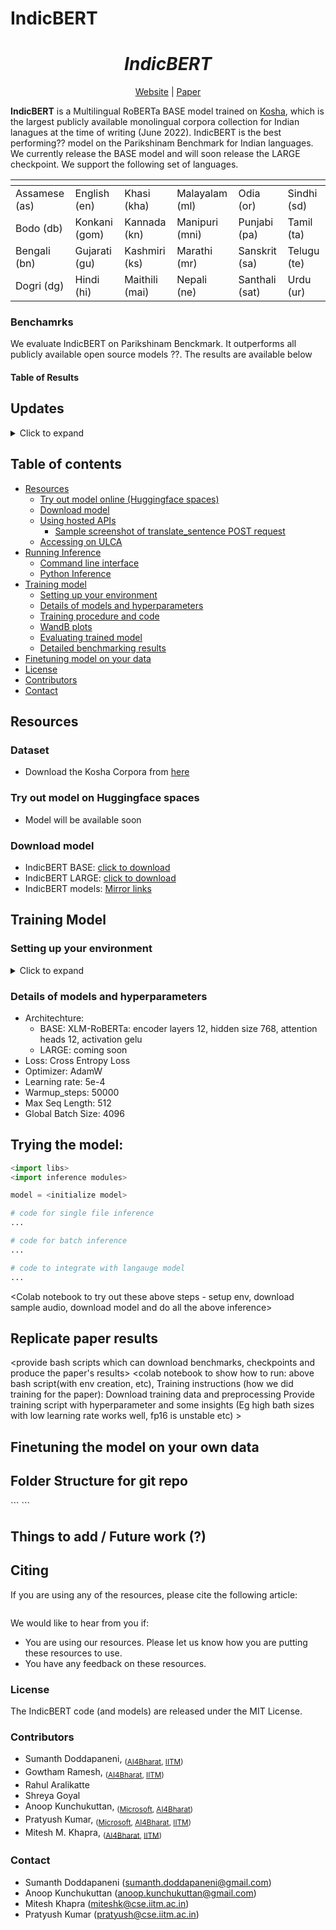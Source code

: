 # IndicBERT

<div align="center">
	<h1><b><i>IndicBERT</i></b></h1>
	<a href="">Website</a> |
	<a href="">Paper</a>
</div>

**IndicBERT** is a Multilingual RoBERTa BASE model trained on [Kosha](), which is the largest publicly available monolingual corpora collection for Indian lanagues at the time of writing (June 2022). IndicBERT is the best performing?? model on the Parikshinam Benchmark for Indian languages. We currently release the BASE model and will soon release the LARGE checkpoint. We support the following set of languages.

| <!-- -->      | <!-- -->       | <!-- -->       | <!-- -->       |                |             |
| ------------- | -------------- | -------------- | -------------- |--------------- |------------ |
| Assamese (as) | English (en)   | Khasi (kha)    | Malayalam (ml) | Odia (or)      | Sindhi (sd) |
| Bodo (db)     | Konkani (gom)  | Kannada (kn)   | Manipuri (mni) | Punjabi (pa)   | Tamil (ta)  |
| Bengali (bn)  | Gujarati (gu)  | Kashmiri (ks)  | Marathi (mr)   | Sanskrit (sa)  | Telugu (te) |
| Dogri (dg)    | Hindi (hi)     | Maithili (mai) | Nepali (ne)    | Santhali (sat) | Urdu (ur)   |

### Benchamrks

We evaluate IndicBERT on Parikshinam Benckmark. It outperforms
all publicly available open source models ??. The results are available below

#### Table of Results

## Updates
<details><summary> Click to expand </summary>
June 2022

```
Open-sourced Monolingual corpora and model checkpoints
```
</details>

## Table of contents
- [Resources](#resources)
  - [Try out model online (Huggingface spaces)](#try-out-model-online-huggingface-spaces)
  - [Download model](#download-model)
  - [Using hosted APIs](#using-hosted-apis)
    - [Sample screenshot of translate_sentence POST request](#sample-screenshot-of-translate_sentence-post-request)
  - [Accessing on ULCA](#accessing-on-ulca)
- [Running Inference](#running-inference)
  - [Command line interface](#command-line-interface)
  - [Python Inference](#python-inference)
- [Training model](#training-model)
  - [Setting up your environment](#setting-up-your-environment)
  - [Details of models and hyperparameters](#details-of-models-and-hyperparameters)
  - [Training procedure and code](#training-procedure-and-code)
  - [WandB plots](#wandb-plots)
  - [Evaluating trained model](#evaluating-trained-model)
  - [Detailed benchmarking results](#detailed-benchmarking-results)
- [Finetuning model on your data](#finetuning-model-on-your-data)
- [License](#license)
- [Contributors](#contributors)
- [Contact](#contact)


<short description of model and results>
    <include links to website, paper, video (if there is a recorded talk), Hosted inference link>
	<Rolling updates section to indicate major changes made to the repo and data/model releases>
    <table of contents>

## Resources

### Dataset

- Download the Kosha Corpora from [here]()

### Try out model on Huggingface spaces

- Model will be available soon

### Download model

- IndicBERT BASE: [click to download]()
- IndicBERT LARGE: [click to download]()
- IndicBERT models: [Mirror links]()

## Training Model

###  Setting up your environment
<details><summary>Click to expand </summary>

Requirements
```
CUDA=11.3.2
transformers=4.11.3
datasets=2.3.1
pytorch=1.11.0
accelerate=0.9.0
```

```bash
venv -m <ENV_NAME>
source <ENV_NAME>/bin/activate
pip3 install transformers==4.11.3 datasets==2.3.1 wandb sentencepiece==0.1.96 accelerate==0.9.0

pip3 install torch torchvision torchaudio --extra-index-url https://download.pytorch.org/whl/cu113
```
</details>

### Details of models and hyperparameters

- Architechture:
    - BASE: XLM-RoBERTa: encoder layers 12, hidden size 768, attention heads 12, activation gelu
    - LARGE: coming soon
- Loss: Cross Entropy Loss
- Optimizer: AdamW
- Learning rate: 5e-4
- Warmup_steps: 50000
- Max Seq Length: 512
- Global Batch Size: 4096

## Trying the model:

<some code example which uses our python modules>

```python
<import libs>
<import inference modules>

model = <initialize model>

# code for single file inference
...

# code for batch inference
...

# code to integrate with langauge model
...


```

<Colab notebook to try out these above steps - setup env, download sample audio, download model and do all the above inference>


## Replicate paper results

<provide bash scripts which can download benchmarks, checkpoints and produce the paper's results>
<colab notebook to show how to run:
         above bash script(with env creation, etc),
         Training instructions (how we did training for the paper):
           Download training data and preprocessing
           Provide training script with hyperparameter and some insights (Eg high bath sizes with low learning rate works well, fp16 is unstable etc)
           >
<add wandb plot link to help people check if they are on the right track>

## Finetuning the model on your own data
<Point out bash scripts that can help with this>
<colab notebook to show how to run above script. This includes:
        Data preparation for custom data (provide some useful links for format conv, eg mps, 3gp to wav format)
        Finetnuing script with hyperparameter details and some insights (eg low learning rate, less no of epochs to prevent overfitting etc)>

<add wandb plot link to help people check if they are on the right track>

## Folder Structure for git repo

<provide tree structure of the files used in the repo which will help advanced users to understand the codebase better and also help with pull requests from other users who want feature addition>
```
```

## Things to add / Future work (?)

## Citing

If you are using any of the resources, please cite the following article:
```
```

We would like to hear from you if:

- You are using our resources. Please let us know how you are putting these resources to use.
- You have any feedback on these resources.



### License
The IndicBERT code (and models) are released under the MIT License.


### Contributors

- Sumanth Doddapaneni, <sub>([AI4Bharat](https://ai4bharat.org), [IITM](https://www.iitm.ac.in))</sub>
- Gowtham Ramesh, <sub>([AI4Bharat](https://ai4bharat.org), [IITM](https://www.iitm.ac.in))</sub>
- Rahul Aralikatte
- Shreya Goyal
- Anoop Kunchukuttan, <sub>([Microsoft](https://www.microsoft.com/en-in/), [AI4Bharat](https://ai4bharat.org))</sub>
- Pratyush Kumar, <sub>([Microsoft](https://www.microsoft.com/en-in/), [AI4Bharat](https://ai4bharat.org), [IITM](https://www.iitm.ac.in))</sub>
- Mitesh M. Khapra, <sub>([AI4Bharat](https://ai4bharat.org), [IITM](https://www.iitm.ac.in))</sub>


### Contact

- Sumanth Doddapaneni ([sumanth.doddapaneni@gmail.com](mailto:sumanth.doddapaneni@gmail.com))
- Anoop Kunchukuttan ([anoop.kunchukuttan@gmail.com](mailto:anoop.kunchukuttan@gmail.com))
- Mitesh Khapra ([miteshk@cse.iitm.ac.in](mailto:miteshk@cse.iitm.ac.in))
- Pratyush Kumar ([pratyush@cse.iitm.ac.in](mailto:pratyush@cse.iitm.ac.in))